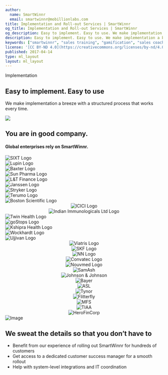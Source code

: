 ```yaml
---
author:
  name: SmartWinnr
  email: smartwinnr@mobillionlabs.com
title: Implementation and Roll-out Services | SmartWinnr
og_title: Implementation and Roll-out Services | SmartWinnr
og_description: Easy to implement. Easy to use. We make implementation a breeze with a structured process that works every time.
description: Easy to implement. Easy to use. We make implementation a breeze with a structured process that works every time.
keywords: ["smartwinnr", "sales training", "gamification", "sales coaching", "sales performance", "sales enablement", "solutions", "new product launch", "new offer launch", "new service launch", "train partners", "train distributors"]
license: '[CC BY-ND 4.0](https://creativecommons.org/licenses/by-nd/4.0)'
published: 2017-04-14
type: ml_layout
layout: ml_layout
---
```


<div class="">
  <div class="ml_implementation_top_section">
    <div class="ml_label ml_quiz_badge ml-margin-top-sections">Implementation</div>
    <h2 class="ml_body_text_white">Easy to implement. Easy to use</h2>
    <p class=" ml_body_text_white">We make implementation a breeze with a structured process that works every time.</p>
  </div>
  <img class="swoop" src="/images/swoop_mask.min.svg">
</div>


<section class="ml-key-points ml-background-white">
  <div class="padding50 ml-padding-bottom10 ">
    <div class="row">
      <div class="col-md-12 col-sm-12">
        <h1 class="text-center ml_body_text_black ml-margin-bottom20">You are in good company.</h1>
        <h4 class="text-center ml_body_text_black ml-margin-bottom20">Global enterprises rely on SmartWinnr.</h4>
      </div>
    </div>
   <div class="row text-center paddingLogo ">
      <div class="ml_logo_slider ml_div_contents_in_center ml_padding_left_right20">
         <div class="ml_height_100_flex ml_div_contents_in_center" style="display:flex !important;">
            <img class="ml_company_logo_home ml_height_40" src="/images/org-logos/SIXT-logo.png" alt="SIXT Logo">
         </div>
         <div class="ml_height_100_flex ml_div_contents_in_center" style="display:flex !important;">
            <img class="ml_company_logo_home ml_height_75" src="/images/org-logos/Lupin-Logo.png" alt="Lupin Logo">
         </div>
         <div class="ml_height_100_flex ml_div_contents_in_center" style="display:flex !important;">
            <img class="ml_company_logo_home ml_height_30" src="/images/org-logos/baxter-logo.png" alt="Baxter Logo">
         </div>
         <div class="ml_height_100_flex ml_div_contents_in_center" style="display:flex !important;">
            <img class="ml_company_logo_home ml_height_75" src="/images/org-logos/Sun-Pharma.png" alt="Sun Pharma Logo">
         </div>
         <div class="ml_height_100_flex ml_div_contents_in_center" style="display:flex !important;">
            <img class="ml_company_logo_home ml_height_55" src="/images/org-logos/L&T-Finance-logo.png"
               alt="L&T Finance Logo">
         </div>
         <div class="ml_height_100_flex ml_div_contents_in_center" style="display:flex !important;">
            <img class="ml_company_logo_home ml_height_75" src="/images/org-logos/Janssen-logo.png" alt="Janssen Logo">
         </div>
         <div class="ml_height_100_flex ml_div_contents_in_center" style="display:flex !important;">
            <img class="ml_company_logo_home ml_height_35" src="/images/org-logos/Stryker-Logo.png" alt="Stryker Logo">
         </div>
         <div class="ml_height_100_flex ml_div_contents_in_center" style="display:flex !important;">
            <img class="ml_company_logo_home ml_height_40" src="/images/org-logos/Terumo-logo.png" alt="Terumo Logo">
         </div>
         <div class="ml_height_100_flex ml_div_contents_in_center" style="display:flex !important;">
            <img class="ml_company_logo_home ml_height_55" src="/images/org-logos/bsc.png" alt="Boston Scientific Logo">
         </div>
         <div class="ml_height_100_flex">
            <center><img class="ml_company_logo_home ml_height_40 " src="/images/org-logos/icici_bank_logo.webp"
                  alt="ICICI Logo"></center>
         </div>
         <div class="ml_height_100_flex ml_div_contents_in_center">
            <center><img class="ml_company_logo_home ml_height_40"
                  src="/images/org-logos/Indian-Immunologicals-Ltd-logo.png" alt="Indian Immunologicals Ltd Logo"></center>
         </div>
         <div class="ml_height_100_flex ml_div_contents_in_center" style="display:flex !important;">
            <img class="ml_company_logo_home ml_height_55" src="/images/org-logos/Twin-Health-Logo.png"
               alt="Twin Health Logo">
         </div>
         <div class="ml_height_100_flex ml_div_contents_in_center" style="display:flex !important;">
            <img class="ml_company_logo_home ml_height_40" src="/images/org-logos/goStops-logo.png" alt="goStops Logo">
         </div>
         <div class="ml_height_100_flex ml_div_contents_in_center" style="display:flex !important;">
            <img class="ml_company_logo_home ml_height_60" src="/images/org-logos/Kshipra-Health-logo.png"
               alt="Kshipra Health Logo">
         </div>
         <div class="ml_height_100_flex ml_div_contents_in_center" style="display:flex !important;">
            <img class="ml_company_logo_home ml_height_55" src="/images/org-logos/Wockhardt-logo.png" alt="Wockhardt Logo">
         </div>
         <div class="ml_height_100_flex ml_div_contents_in_center" style="display:flex !important;">
            <img class="ml_company_logo_home ml_height_40" src="/images/org-logos/Ujjivan-logo.png" alt="Ujjivan Logo">
         </div>
         <div class="ml_height_100_flex">
            <center><img class="ml_company_logo_home " src="/images/org-logos/viatris-logo.png" alt="Viatris Logo">
            </center>
         </div>
         <div class="ml_height_100_flex">
            <center><img class="ml_company_logo_home " src="/images/org-logos/skf-logo.png" alt="SKF Logo"></center>
         </div>
         <div class="ml_height_100_flex">
            <center><img class="ml_company_logo_home " src="/images/org-logos/nn-logo.png" alt="NN Logo"></center>
         </div>
         <div class="ml_height_100_flex">
            <center><img class="ml_company_logo_home" src="/images/org-logos/convatec-logo.png" alt="Convatec Logo">
            </center>
         </div>
         <div class="ml_height_100_flex">
            <center><img class="ml_company_logo_home " src="/images/org-logos/nouvmed logo.webp" alt="Nouvmed Logo">
            </center>
         </div>
         <!--
         <div class="ml_height_100_flex" >
            <center> <img class="ml_company_logo_home ml_height_75" src="/images/org-logos/maharishi-ayurveda-logo.webp" alt="Maharishi Ayurveda"></center>
         </div>
         -->
         <div class="ml_height_100_flex">
            <center><img class="ml_company_logo_home ml_height_35" src="/images/org-logos/SamAsh.png" alt="SamAsh">
            </center>
         </div>
         <div class="ml_height_100_flex">
            <center><img class="ml_company_logo_home ml_height_40 " src="/images/org-logos/j-j-logo.png"
                  alt="Johnson & Johnson"></center>
         </div>
         <div class="ml_height_100_flex">
            <center><img class="ml_company_logo_home ml_height_75" src="/images/org-logos/bayer-logo.svg" alt="Bayer">
            </center>
         </div>
         <div class="ml_height_100_flex">
            <center><img class="ml_company_logo_home ml_height_75 ml-margin-top10" src="/images/org-logos/artis.png"
                  alt="ASL"></center>
         </div>
         <div class="ml_height_100_flex">
            <center><img class="ml_company_logo_home ml_height_75" src="/images/org-logos/tynor-logo.png" alt="Tynor">
            </center>
         </div>
         <div class="ml_height_100_flex">
            <center><img class="ml_company_logo_home ml_height_55" src="/images/org-logos/fitterfly.png" alt="Flitterfly">
            </center>
         </div>
         <div class="ml_height_100_flex">
            <center><img class="ml_company_logo_home ml_height_55" src="/images/org-logos/mfs.png" alt="MFS"></center>
         </div>
         <div class="ml_height_100_flex">
            <center><img class="ml_company_logo_home ml_height_30" src="/images/org-logos/TIAA-Logo.png" alt="TIAA">
            </center>
         </div>
         <div class="ml_height_100_flex">
            <center><img class="ml_company_logo_home ml_height_75 ml-margin-top10" src="/images/org-logos/Hero_FinCorp.png"
                  alt="HeroFinCorp"></center>
         </div>
      </div>
   </div>
</section>

<section class="">
  <div class="ml_no_padding_bottom50 ml-background-white">
    <div class="row ml_div_contents_in_center">
      <div class="col-lg-7 col-md-12 col-sm-12 col-xs-12 text-center padding0 ml_zindex1">
        <img class="ml-image ml-margin-bottom0" alt="Image" src="https://d2htycb3ayzv6u.cloudfront.net/Images_2020-03-23_09_45/PEAK_Framework_pm3jsv.png"/>
      </div>
      <div class="col-lg-5 col-md-12 col-sm-12 col-xs-12">
        <h2>We sweat the details so that you don’t have to</h2>
        <ul class="ml_font_1 ml_ul_tick">
          <li class="ml-margin-top10">Benefit from our experience of rolling out SmartWinnr for hundreds of customers</li>
          <li class="ml-margin-top10">Get access to a dedicated customer success manager for a smooth rollout</li>
          <li class="ml-margin-top10">Help with system-level integrations and IT coordination</li>
        </ul>
      </div>
    </div>
  </div>
</section>
